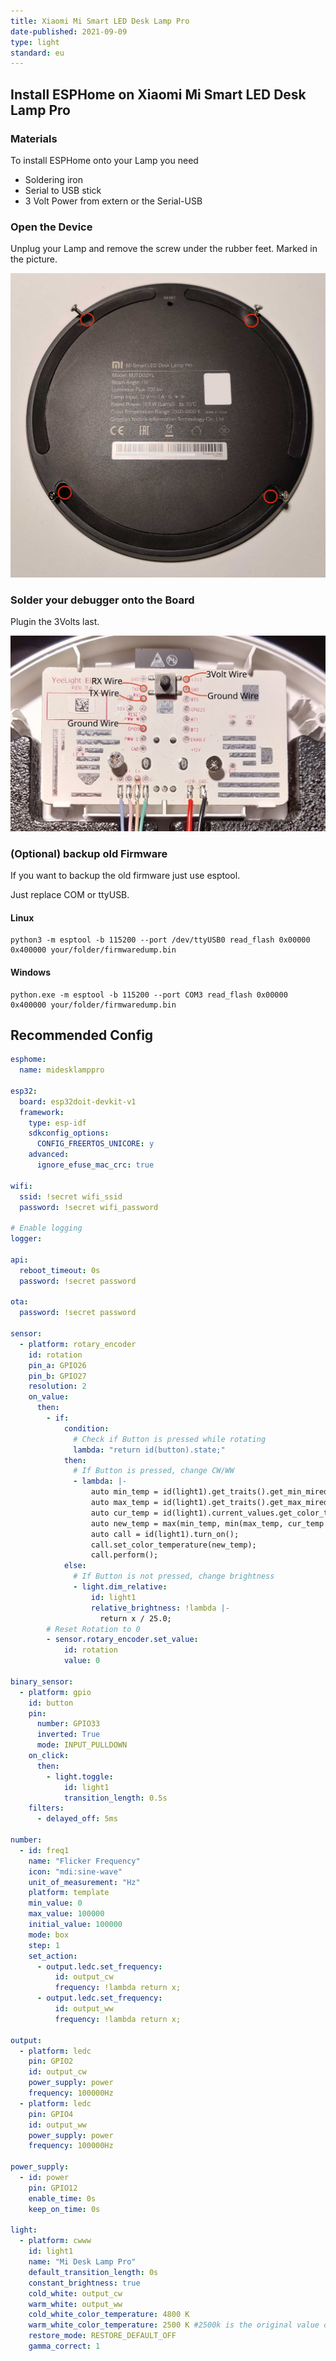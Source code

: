 ```yaml
---
title: Xiaomi Mi Smart LED Desk Lamp Pro
date-published: 2021-09-09
type: light
standard: eu
---
```

## Install ESPHome on Xiaomi Mi Smart LED Desk Lamp Pro

### Materials

To install ESPHome onto your Lamp you need

- Soldering iron
- Serial to USB stick
- 3 Volt Power from extern or the Serial-USB

### Open the Device

Unplug your Lamp and remove the screw under the rubber feet. Marked in the picture.

![a Picture of the four screws and where they are placed under the rubber feet.](screws_Image.jpg "a Picture of the four screws and where they are placed under the rubber feet.")

### Solder your debugger onto the Board

Plugin the 3Volts last.

![a Picture of the soldering spots to connect the Serial USB.](board_Image.jpg "a Picture of the soldering spots to connect the Serial USB.")

### (Optional) backup old Firmware

If you want to backup the old firmware just use esptool.

Just replace COM or ttyUSB.

#### Linux

```batch
python3 -m esptool -b 115200 --port /dev/ttyUSB0 read_flash 0x00000 0x400000 your/folder/firmwaredump.bin
```

#### Windows

```batch
python.exe -m esptool -b 115200 --port COM3 read_flash 0x00000 0x400000 your/folder/firmwaredump.bin
```

## Recommended Config

```yaml
esphome:
  name: midesklamppro

esp32:
  board: esp32doit-devkit-v1
  framework:
    type: esp-idf
    sdkconfig_options:
      CONFIG_FREERTOS_UNICORE: y
    advanced:
      ignore_efuse_mac_crc: true

wifi:
  ssid: !secret wifi_ssid
  password: !secret wifi_password

# Enable logging
logger:

api:
  reboot_timeout: 0s
  password: !secret password

ota:
  password: !secret password

sensor:
  - platform: rotary_encoder
    id: rotation
    pin_a: GPIO26
    pin_b: GPIO27
    resolution: 2
    on_value:
      then:
        - if:
            condition:
              # Check if Button is pressed while rotating
              lambda: "return id(button).state;"
            then:
              # If Button is pressed, change CW/WW
              - lambda: |-
                  auto min_temp = id(light1).get_traits().get_min_mireds();
                  auto max_temp = id(light1).get_traits().get_max_mireds();
                  auto cur_temp = id(light1).current_values.get_color_temperature();
                  auto new_temp = max(min_temp, min(max_temp, cur_temp + (x*10)));
                  auto call = id(light1).turn_on();
                  call.set_color_temperature(new_temp);
                  call.perform();
            else:
              # If Button is not pressed, change brightness
              - light.dim_relative:
                  id: light1
                  relative_brightness: !lambda |-
                    return x / 25.0;
        # Reset Rotation to 0
        - sensor.rotary_encoder.set_value:
            id: rotation
            value: 0

binary_sensor:
  - platform: gpio
    id: button
    pin:
      number: GPIO33
      inverted: True
      mode: INPUT_PULLDOWN
    on_click:
      then:
        - light.toggle:
            id: light1
            transition_length: 0.5s
    filters:
      - delayed_off: 5ms

number:
  - id: freq1
    name: "Flicker Frequency"
    icon: "mdi:sine-wave"
    unit_of_measurement: "Hz"
    platform: template
    min_value: 0
    max_value: 100000
    initial_value: 100000
    mode: box
    step: 1
    set_action:
      - output.ledc.set_frequency:
          id: output_cw
          frequency: !lambda return x;
      - output.ledc.set_frequency:
          id: output_ww
          frequency: !lambda return x;

output:
  - platform: ledc
    pin: GPIO2
    id: output_cw
    power_supply: power
    frequency: 100000Hz
  - platform: ledc
    pin: GPIO4
    id: output_ww
    power_supply: power
    frequency: 100000Hz

power_supply:
  - id: power
    pin: GPIO12
    enable_time: 0s
    keep_on_time: 0s

light:
  - platform: cwww
    id: light1
    name: "Mi Desk Lamp Pro"
    default_transition_length: 0s
    constant_brightness: true
    cold_white: output_cw
    warm_white: output_ww
    cold_white_color_temperature: 4800 K
    warm_white_color_temperature: 2500 K #2500k is the original value of the lamp. To correct binning for 2700k to look more like 2700k use 2650k instead
    restore_mode: RESTORE_DEFAULT_OFF
    gamma_correct: 1
```
